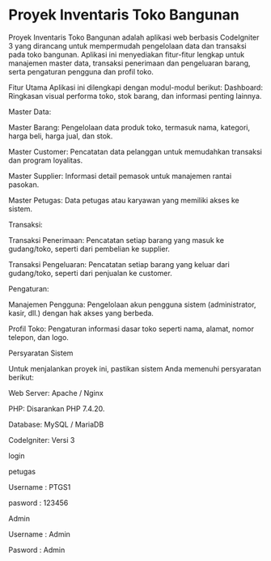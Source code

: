 # Proyek Inventaris Toko Bangunan

Proyek Inventaris Toko Bangunan adalah aplikasi web berbasis CodeIgniter 3 yang dirancang untuk mempermudah pengelolaan data dan transaksi pada toko bangunan. Aplikasi ini menyediakan fitur-fitur lengkap untuk manajemen master data, transaksi penerimaan dan pengeluaran barang, serta pengaturan pengguna dan profil toko.

Fitur Utama
Aplikasi ini dilengkapi dengan modul-modul berikut:
Dashboard: Ringkasan visual performa toko, stok barang, dan informasi penting lainnya.

Master Data:

Master Barang: Pengelolaan data produk toko, termasuk nama, kategori, harga beli, harga jual, dan stok.

Master Customer: Pencatatan data pelanggan untuk memudahkan transaksi dan program loyalitas.

Master Supplier: Informasi detail pemasok untuk manajemen rantai pasokan.

Master Petugas: Data petugas atau karyawan yang memiliki akses ke sistem.

Transaksi:

Transaksi Penerimaan: Pencatatan setiap barang yang masuk ke gudang/toko, seperti dari pembelian ke supplier.

Transaksi Pengeluaran: Pencatatan setiap barang yang keluar dari gudang/toko, seperti dari penjualan ke customer.

Pengaturan:

Manajemen Pengguna: Pengelolaan akun pengguna sistem (administrator, kasir, dll.) dengan hak akses yang berbeda.

Profil Toko: Pengaturan informasi dasar toko seperti nama, alamat, nomor telepon, dan logo.

Persyaratan Sistem

Untuk menjalankan proyek ini, pastikan sistem Anda memenuhi persyaratan berikut:

Web Server: Apache / Nginx

PHP: Disarankan PHP 7.4.20.

Database: MySQL / MariaDB

CodeIgniter: Versi 3



login

petugas

Username : PTGS1

pasword : 123456

Admin

Username : Admin

Pasword : Admin

